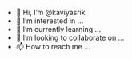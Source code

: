 - 👋 Hi, I’m @kaviyasrik
- 👀 I’m interested in ...
- 🌱 I’m currently learning ...
- 💞️ I’m looking to collaborate on ...
- 📫 How to reach me ...

<!---
kaviyasrik/kaviyasrik is a ✨ special ✨ repository because its `README.md` (this file) appears on your GitHub profile.
You can click the Preview link to take a look at your changes.
--->
